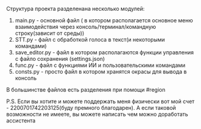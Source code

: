 Структура проекта разделенана несколько модулей:
1) main.py - основной файл ( в котором располагается основное меню взаимодействия через консоль/терминал/командную строку(зависит от среды))
2) STT.py - файл с обработкой голоса в текст(и некоторыми командами)
3) save_editor.py  - файл в котором располагаются функции управления с файло сохранения (settings.json)
4) func.py - файл с функциями ИИ и пользовательскими командами
5) consts.py - просто файл в котором хранятся окрасы для вывода в консоль

В большинстве файлов есть разделения при помощи #region

P.S. Если вы хотите и можете поддержать меня физически вот мой счет - 2200701742203125(буду премного благодарен). А если таковой возможности не имеете, вы можете написать чем можно доработать ассистента
